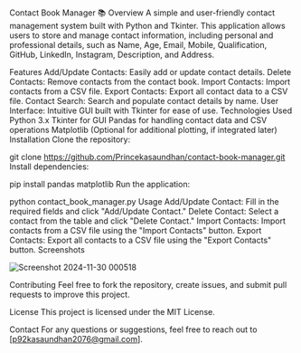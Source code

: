 Contact Book Manager 📚
Overview
A simple and user-friendly contact management system built with Python and Tkinter.
This application allows users to store and manage contact information, including personal and professional details,
such as Name, Age, Email, Mobile, Qualification, GitHub, LinkedIn, Instagram, Description, and Address.

Features
Add/Update Contacts: Easily add or update contact details.
Delete Contacts: Remove contacts from the contact book.
Import Contacts: Import contacts from a CSV file.
Export Contacts: Export all contact data to a CSV file.
Contact Search: Search and populate contact details by name.
User Interface: Intuitive GUI built with Tkinter for ease of use.
Technologies Used
Python 3.x
Tkinter for GUI
Pandas for handling contact data and CSV operations
Matplotlib (Optional for additional plotting, if integrated later)
Installation
Clone the repository:

git clone https://github.com/Princekasaundhan/contact-book-manager.git
Install dependencies:

pip install pandas matplotlib
Run the application:

python contact_book_manager.py
Usage
Add/Update Contact: Fill in the required fields and click "Add/Update Contact."
Delete Contact: Select a contact from the table and click "Delete Contact."
Import Contacts: Import contacts from a CSV file using the "Import Contacts" button.
Export Contacts: Export all contacts to a CSV file using the "Export Contacts" button.
Screenshots

![Screenshot 2024-11-30 000518](https://github.com/user-attachments/assets/6f6c5f7c-7ab4-4351-ac83-dafa2c07bacc)

Contributing
Feel free to fork the repository, create issues, and submit pull requests to improve this project.

License
This project is licensed under the MIT License.

Contact
For any questions or suggestions, feel free to reach out to [p92kasaundhan2076@gmail.com].
